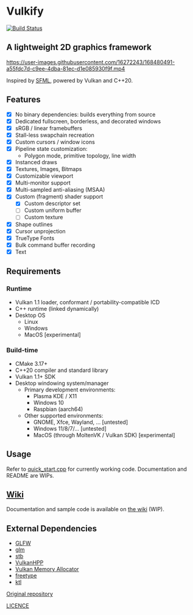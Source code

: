 # Vulkify

[![Build Status](https://github.com/vulkify/vulkify/actions/workflows/ci.yml/badge.svg)](https://github.com/vulkify/vulkify/actions/workflows/ci.yml)

## A lightweight 2D graphics framework

https://user-images.githubusercontent.com/16272243/168480491-a55fdc7d-c9ee-4dba-81ec-d1e085930f9f.mp4

Inspired by [SFML](https://github.com/SFML/SFML), powered by Vulkan and C++20.

## Features

- [x] No binary dependencies: builds everything from source
- [x] Dedicated fullscreen, borderless, and decorated windows
- [x] sRGB / linear framebuffers
- [x] Stall-less swapchain recreation
- [x] Custom cursors / window icons
- [x] Pipeline state customization: 
  - Polygon mode, primitive topology, line width
- [x] Instanced draws
- [x] Textures, Images, Bitmaps
- [x] Customizable viewport
- [x] Multi-monitor support
- [x] Multi-sampled anti-aliasing (MSAA)
- [x] Custom (fragment) shader support
  - [x] Custom descriptor set
  - [ ] Custom uniform buffer
  - [ ] Custom texture
- [x] Shape outlines
- [x] Cursor unprojection
- [x] TrueType Fonts
- [x] Bulk command buffer recording
- [x] Text

## Requirements

### Runtime

- Vulkan 1.1 loader, conformant / portability-compatible ICD
- C++ runtime (linked dynamically)
- Desktop OS
  - Linux
  - Windows
  - MacOS [experimental]

### Build-time

- CMake 3.17+
- C++20 compiler and standard library
- Vulkan 1.1+ SDK
- Desktop windowing system/manager
  - Primary development environments:
    - Plasma KDE / X11
    - Windows 10
    - Raspbian (aarch64)
  - Other supported environments:
    - GNOME, Xfce, Wayland, ... [untested]
    - Windows 11/8/7/... [untested]
    - MacOS (through MoltenVK / Vulkan SDK) [experimental]

## Usage

Refer to [quick_start.cpp](examples/quick_start.cpp) for currently working code. Documentation and README are WIPs.


## [Wiki](https://github.com/vulkify/vulkify/wiki)

Documentation and sample code is available on [the wiki](https://github.com/vulkify/vulkify/wiki) (WIP).

## External Dependencies

- [GLFW](https://github.com/glfw/glfw)
- [glm](https://github.com/g-truc/glm)
- [stb](https://github.com/nothings/stb)
- [VulkanHPP](https://github.com/KhronosGroup/Vulkan-Hpp)
- [Vulkan Memory Allocator](https://github.com/GPUOpen-LibrariesAndSDKs/VulkanMemoryAllocator)
- [freetype](https://github.com/freetype/freetype)
- [ktl](https://github.com/karnkaul/ktl)

[Original repository](https://github.com/vulkify/vulkify)

[LICENCE](LICENSE)
